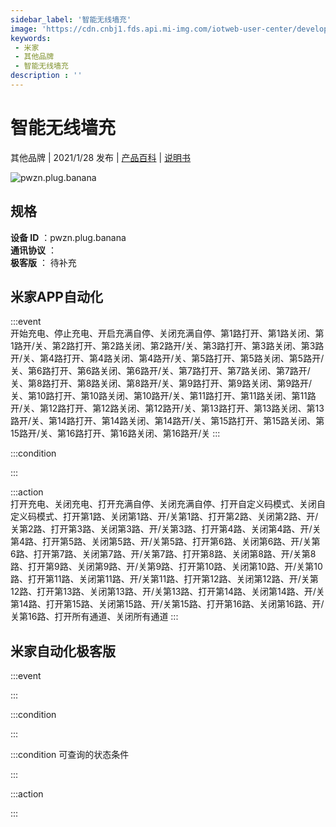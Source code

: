 ```yaml
---
sidebar_label: '智能无线墙充'
image: 'https://cdn.cnbj1.fds.api.mi-img.com/iotweb-user-center/developer_1679048482201Rm1slp05.png?GalaxyAccessKeyId=AKVGLQWBOVIRQ3XLEW&Expires=9223372036854775807&Signature=Lzr8RmYRCJyF2x/3cbfbuVyKuFo='
keywords: 
 - 米家
 - 其他品牌
 - 智能无线墙充
description : ''
---
```

# 智能无线墙充

其他品牌 | 2021/1/28 发布 | [产品百科](https://home.mi.com/webapp/content/baike/product/index.html?model=pwzn.plug.banana/) | [说明书](https://home.mi.com/views/introduction.html?model=pwzn.plug.banana&region=cn)

![pwzn.plug.banana](https://cdn.cnbj1.fds.api.mi-img.com/iotweb-user-center/developer_1679048482201Rm1slp05.png?GalaxyAccessKeyId=AKVGLQWBOVIRQ3XLEW&Expires=9223372036854775807&Signature=Lzr8RmYRCJyF2x/3cbfbuVyKuFo=)

## 规格  
> 
**设备 ID** ：pwzn.plug.banana  
**通讯协议** ：  
**极客版**  ： 待补充 


## 米家APP自动化  

:::event  
开始充电、停止充电、开启充满自停、关闭充满自停、第1路打开、第1路关闭、第1路开/关、第2路打开、第2路关闭、第2路开/关、第3路打开、第3路关闭、第3路开/关、第4路打开、第4路关闭、第4路开/关、第5路打开、第5路关闭、第5路开/关、第6路打开、第6路关闭、第6路开/关、第7路打开、第7路关闭、第7路开/关、第8路打开、第8路关闭、第8路开/关、第9路打开、第9路关闭、第9路开/关、第10路打开、第10路关闭、第10路开/关、第11路打开、第11路关闭、第11路开/关、第12路打开、第12路关闭、第12路开/关、第13路打开、第13路关闭、第13路开/关、第14路打开、第14路关闭、第14路开/关、第15路打开、第15路关闭、第15路开/关、第16路打开、第16路关闭、第16路开/关
:::

:::condition  

:::

:::action   
打开充电、关闭充电、打开充满自停、关闭充满自停、打开自定义码模式、关闭自定义码模式、打开第1路、关闭第1路、开/关第1路、打开第2路、关闭第2路、开/关第2路、打开第3路、关闭第3路、开/关第3路、打开第4路、关闭第4路、开/关第4路、打开第5路、关闭第5路、开/关第5路、打开第6路、关闭第6路、开/关第6路、打开第7路、关闭第7路、开/关第7路、打开第8路、关闭第8路、开/关第8路、打开第9路、关闭第9路、开/关第9路、打开第10路、关闭第10路、开/关第10路、打开第11路、关闭第11路、开/关第11路、打开第12路、关闭第12路、开/关第12路、打开第13路、关闭第13路、开/关第13路、打开第14路、关闭第14路、开/关第14路、打开第15路、关闭第15路、开/关第15路、打开第16路、关闭第16路、开/关第16路、打开所有通道、关闭所有通道
:::

## 米家自动化极客版  

:::event  

:::

:::condition  

:::

:::condition 可查询的状态条件  

:::

:::action  

:::

        
